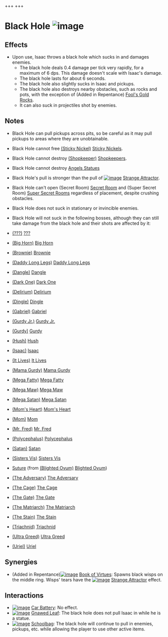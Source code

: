 +++
+++

 # Black Hole ![image](/image/Black_Hole.png) 


Effects
---------


* Upon use, Isaac throws a black hole which sucks in and damages enemies.
	+ The black hole deals 0.4 damage per tick very rapidly, for a maximum of 6 dps. This damage doesn't scale with Isaac's damage.
	+ The black hole lasts for about 6 seconds.
	+ The black hole also slightly sucks in Isaac and pickups.
	+ The black hole also destroys nearby obstacles, such as rocks and pots, with the exception of (Added in Repentance) [Fool's Gold Rocks](/wiki/Rocks#Fool.27s_Gold_Rocks "Rocks").
	+ It can also suck in projectiles shot by enemies.


Notes
-------


* Black Hole can pull pickups across pits, so be careful as it may pull pickups to areas where they are unobtainable.
* Black Hole cannot free [(Sticky Nickel)](/wiki/Sticky_Nickel "Sticky Nickel") [Sticky Nickels](/wiki/Sticky_Nickel "Sticky Nickel").
* Black Hole cannot destroy [(Shopkeeper)](/wiki/Shopkeeper "Shopkeeper") [Shopkeepers](/wiki/Shopkeeper "Shopkeeper").
* Black Hole cannot destroy [Angels Statues](/wiki/Angel "Angel")
* Black Hole's pull is stronger than the pull of [![image](/image/Strange_Attractor.png)](/wiki/Strange_Attractor "Strange Attractor") [Strange Attractor](/wiki/Strange_Attractor "Strange Attractor").
* Black Hole can't open (Secret Room) [Secret Room](/wiki/Secret_Room "Secret Room") and (Super Secret Room) [Super Secret Rooms](/wiki/Super_Secret_Room "Super Secret Room") regardless of placement, despite crushing obstacles.
* Black Hole does not suck in stationary or invincible enemies.
* Black Hole will not suck in the following bosses, although they can still take damage from the black hole and their shots are affected by it:



* [(???)](/wiki/%3F%3F%3F_(Boss)#.3F.3F.3F "???") [???](/wiki/%3F%3F%3F_(Boss)#.3F.3F.3F "??? (Boss)")
* [(Big Horn)](/wiki/Big_Horn "Big Horn") [Big Horn](/wiki/Big_Horn "Big Horn")
* [(Brownie)](/wiki/Brownie "Brownie") [Brownie](/wiki/Brownie "Brownie")
* [(Daddy Long Legs)](/wiki/Daddy_Long_Legs "Daddy Long Legs") [Daddy Long Legs](/wiki/Daddy_Long_Legs "Daddy Long Legs")
* [(Dangle)](/wiki/Dangle "Dangle") [Dangle](/wiki/Dangle "Dangle")
* [(Dark One)](/wiki/Dark_One "Dark One") [Dark One](/wiki/Dark_One "Dark One")
* [(Delirium)](/wiki/Delirium "Delirium") [Delirium](/wiki/Delirium "Delirium")
* [(Dingle)](/wiki/Dingle "Dingle") [Dingle](/wiki/Dingle "Dingle")
* [(Gabriel)](/wiki/Angel#Gabriel "Gabriel") [Gabriel](/wiki/Angel#Gabriel "Angel")
* [(Gurdy Jr.)](/wiki/Gurdy_Jr. "Gurdy Jr.") [Gurdy Jr.](/wiki/Gurdy_Jr. "Gurdy Jr.")
* [(Gurdy)](/wiki/Gurdy "Gurdy") [Gurdy](/wiki/Gurdy "Gurdy")
* [(Hush)](/wiki/Hush "Hush") [Hush](/wiki/Hush "Hush")
* [(Isaac)](/wiki/Isaac_(Boss)#Isaac "Isaac") [Isaac](/wiki/Isaac_(Boss)#Isaac "Isaac (Boss)")
* [(It Lives)](/wiki/It_Lives "It Lives") [It Lives](/wiki/It_Lives "It Lives")
* [(Mama Gurdy)](/wiki/Mama_Gurdy "Mama Gurdy") [Mama Gurdy](/wiki/Mama_Gurdy "Mama Gurdy")
* [(Mega Fatty)](/wiki/Mega_Fatty "Mega Fatty") [Mega Fatty](/wiki/Mega_Fatty "Mega Fatty")
* [(Mega Maw)](/wiki/Mega_Maw "Mega Maw") [Mega Maw](/wiki/Mega_Maw "Mega Maw")
* [(Mega Satan)](/wiki/Mega_Satan "Mega Satan") [Mega Satan](/wiki/Mega_Satan "Mega Satan")
* [(Mom's Heart)](/wiki/Mom%27s_Heart "Mom's Heart") [Mom's Heart](/wiki/Mom%27s_Heart "Mom's Heart")
* [(Mom)](/wiki/Mom "Mom") [Mom](/wiki/Mom "Mom")
* [(Mr. Fred)](/wiki/Mr._Fred "Mr. Fred") [Mr. Fred](/wiki/Mr._Fred "Mr. Fred")
* [(Polycephalus)](/wiki/Polycephalus "Polycephalus") [Polycephalus](/wiki/Polycephalus "Polycephalus")
* [(Satan)](/wiki/Satan "Satan") [Satan](/wiki/Satan "Satan")
* [(Sisters Vis)](/wiki/Sisters_Vis "Sisters Vis") [Sisters Vis](/wiki/Sisters_Vis "Sisters Vis")
* [Suture](/wiki/Blighted_Ovum "Blighted Ovum") (from [(Blighted Ovum)](/wiki/Blighted_Ovum "Blighted Ovum") [Blighted Ovum](/wiki/Blighted_Ovum "Blighted Ovum"))
* [(The Adversary)](/wiki/The_Adversary "The Adversary") [The Adversary](/wiki/The_Adversary "The Adversary")
* [(The Cage)](/wiki/The_Cage "The Cage") [The Cage](/wiki/The_Cage "The Cage")
* [(The Gate)](/wiki/The_Gate "The Gate") [The Gate](/wiki/The_Gate "The Gate")
* [(The Matriarch)](/wiki/The_Matriarch "The Matriarch") [The Matriarch](/wiki/The_Matriarch "The Matriarch")
* [(The Stain)](/wiki/The_Stain "The Stain") [The Stain](/wiki/The_Stain "The Stain")
* [(Triachnid)](/wiki/Triachnid "Triachnid") [Triachnid](/wiki/Triachnid "Triachnid")
* [(Ultra Greed)](/wiki/Ultra_Greed "Ultra Greed") [Ultra Greed](/wiki/Ultra_Greed "Ultra Greed")
* [(Uriel)](/wiki/Angel#Uriel "Uriel") [Uriel](/wiki/Angel#Uriel "Angel")


Synergies
-----------


* (Added in Repentance)[![image](/image/Book_of_Virtues.png)](/wiki/Book_of_Virtues "Book of Virtues") [Book of Virtues](/wiki/Book_of_Virtues "Book of Virtues"): Spawns black wisps on the middle ring. Wisps' tears have the [![image](/image/Strange_Attractor.png)](/wiki/Strange_Attractor "Strange Attractor") [Strange Attractor](/wiki/Strange_Attractor "Strange Attractor") effect.


Interactions
--------------


* [![image](/image/Car_Battery.png)](/wiki/Car_Battery "Car Battery") [Car Battery](/wiki/Car_Battery "Car Battery"): No effect.
* [![image](/image/Gnawed_Leaf.png)](/wiki/Gnawed_Leaf "Gnawed Leaf") [Gnawed Leaf](/wiki/Gnawed_Leaf "Gnawed Leaf"): The black hole does not pull Isaac in while he is a statue.
* [![image](/image/Schoolbag.png)](/wiki/Schoolbag "Schoolbag") [Schoolbag](/wiki/Schoolbag "Schoolbag"): The black hole will continue to pull in enemies, pickups, etc. while allowing the player to use other active items.


